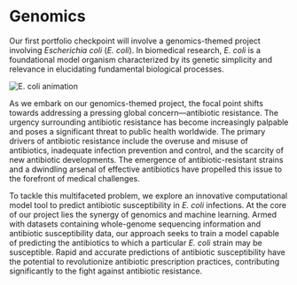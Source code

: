 # Genomics

Our first portfolio checkpoint will involve a genomics-themed project involving *Escherichia coli* (*E. coli*).
In biomedical research, *E. coli* is a foundational model organism characterized by its genetic simplicity and relevance in elucidating fundamental biological processes.

![E. coli animation](https://mir-s3-cdn-cf.behance.net/project_modules/disp/76ba5919588097.562dcebc4c912.gif)

As we embark on our genomics-themed project, the focal point shifts towards addressing a pressing global concern&mdash;antibiotic resistance.
The urgency surrounding antibiotic resistance has become increasingly palpable and poses a significant threat to public health worldwide.
The primary drivers of antibiotic resistance include the overuse and misuse of antibiotics, inadequate infection prevention and control, and the scarcity of new antibiotic developments.
The emergence of antibiotic-resistant strains and a dwindling arsenal of effective antibiotics have propelled this issue to the forefront of medical challenges.

To tackle this multifaceted problem, we explore an innovative computational model tool to predict antibiotic susceptibility in *E. coli* infections.
At the core of our project lies the synergy of genomics and machine learning.
Armed with datasets containing whole-genome sequencing information and antibiotic susceptibility data, our approach seeks to train a model capable of predicting the antibiotics to which a particular *E. coli* strain may be susceptible.
Rapid and accurate predictions of antibiotic susceptibility have the potential to revolutionize antibiotic prescription practices, contributing significantly to the fight against antibiotic resistance.
